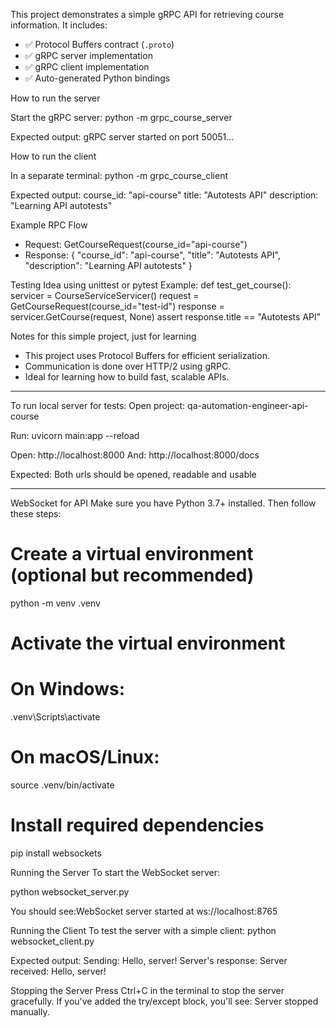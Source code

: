 This project demonstrates a simple gRPC API for retrieving course information. It includes:

- ✅ Protocol Buffers contract (`.proto`)
- ✅ gRPC server implementation
- ✅ gRPC client implementation
- ✅ Auto-generated Python bindings

How to run the server

Start the gRPC server:
python -m grpc_course_server

Expected output:
gRPC server started on port 50051...

How to run the client

In a separate terminal:
python -m grpc_course_client

Expected output:
course_id: "api-course"
title: "Autotests API"
description: "Learning API autotests"

Example RPC Flow
- Request: GetCourseRequest(course_id="api-course")
- Response:
{
  "course_id": "api-course",
  "title": "Autotests API",
  "description": "Learning API autotests"
}

Testing Idea using unittest or pytest
Example:
def test_get_course():
    servicer = CourseServiceServicer()
    request = GetCourseRequest(course_id="test-id")
    response = servicer.GetCourse(request, None)
    assert response.title == "Autotests API"

Notes for this simple project, just for learning
- This project uses Protocol Buffers for efficient serialization.
- Communication is done over HTTP/2 using gRPC.
- Ideal for learning how to build fast, scalable APIs.

________________________

To run local server for tests:
Open project: qa-automation-engineer-api-course

Run:
uvicorn main:app --reload

Open: http://localhost:8000
And:  http://localhost:8000/docs

Expected: Both urls should be opened, readable and usable

____

WebSocket for API
Make sure you have Python 3.7+ installed. Then follow these steps:
# Create a virtual environment (optional but recommended)
python -m venv .venv

# Activate the virtual environment
# On Windows:
.venv\Scripts\activate
# On macOS/Linux:
source .venv/bin/activate

# Install required dependencies
pip install websockets


Running the Server
To start the WebSocket server:

python websocket_server.py

You should see:WebSocket server started at ws://localhost:8765

Running the Client
To test the server with a simple client:
python websocket_client.py

Expected output:
Sending: Hello, server!
Server's response: Server received: Hello, server!

Stopping the Server
Press Ctrl+C in the terminal to stop the server gracefully. If you've added the try/except block, you'll see:
Server stopped manually.